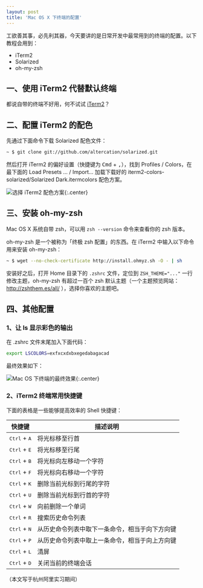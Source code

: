 ```yaml
---
layout: post
title: 'Mac OS X 下终端的配置'
---
```


工欲善其事，必先利其器，今天要讲的是日常开发中最常用到的终端的配置。以下教程会用到：

* iTerm2
* Solarized
* oh-my-zsh

## 一、使用 iTerm2 代替默认终端

都说自带的终端不好用，何不试试 [iTerm2](https://www.iterm2.com/)？

## 二、配置 iTerm2 的配色

先通过下面命令下载 Solarized 配色文件：

~~~sh
~ $ git clone git://github.com/altercation/solarized.git
~~~

然后打开 iTerm2 的偏好设置（快捷键为 <kbd>Cmd</kbd> + <kbd>,</kbd>），找到 Profiles / Colors，在最下面的 Load Presets ... / Import... 加载下载好的 iterm2-colors-solarized/Solarized Dark.itermcolors 配色方案。


![选择 iTerm2 配色方案](https://infp.github.io/blogimages/iterm-preference.jpg){:.center}


## 三、安装 oh-my-zsh

Mac OS X 系统自带 zsh，可以用 `zsh --version` 命令来查看你的 zsh 版本。

oh-my-zsh 是一个被称为「终极 zsh 配置」的东西。在 iTerm2 中输入以下命令用来安装 oh-my-zsh：

~~~sh
~ $ wget --no-check-certificate http://install.ohmyz.sh -O - | sh
~~~

安装好之后，打开 Home 目录下的 `.zshrc` 文件，定位到 `ZSH_THEME="..."` 一行修改主题，oh-my-zsh 有超过一百个 zsh 默认主题（一个主题预览网站：http://zshthem.es/all/ ），选择你喜欢的主题吧。

## 四、其他配置

### 1、让 ls 显示彩色的输出

在 .zshrc 文件末尾加入下面代码：

~~~sh
export LSCOLORS=exfxcxdxbxegedabagacad
~~~

最终效果如下：


![Mac OS 下终端的最终效果](https://infp.github.io/blogimages/mac-os-terminal.jpg){:.center}


### 2、iTerm2 终端常用快捷键

下面的表格是一些能够提高效率的 Shell 快捷键：

| 快捷键   | 描述说明   |
|--------------------------------|--------------------------------|
| <kbd>Ctrl</kbd> + <kbd>A</kbd> | 将光标移至行首   |
| <kbd>Ctrl</kbd> + <kbd>E</kbd> | 将光标移至行尾   |
| <kbd>Ctrl</kbd> + <kbd>B</kbd> | 将光标向左移动一个字符   |
| <kbd>Ctrl</kbd> + <kbd>F</kbd> | 将光标向右移动一个字符   |
| <kbd>Ctrl</kbd> + <kbd>K</kbd> | 删除当前光标到行尾的字符   |
| <kbd>Ctrl</kbd> + <kbd>U</kbd> | 删除当前光标到行首的字符   |
| <kbd>Ctrl</kbd> + <kbd>W</kbd> | 向前删除一个单词   |
| <kbd>Ctrl</kbd> + <kbd>R</kbd> | 搜索历史命令列表   |
| <kbd>Ctrl</kbd> + <kbd>N</kbd> | 从历史命令列表中取下一条命令，相当于向下方向键   |
| <kbd>Ctrl</kbd> + <kbd>P</kbd> | 从历史命令列表中取上一条命令，相当于向上方向键   |
| <kbd>Ctrl</kbd> + <kbd>L</kbd> | 清屏   |
| <kbd>Ctrl</kbd> + <kbd>D</kbd> | 关闭当前的终端会话   |


（本文写于杭州阿里实习期间）
